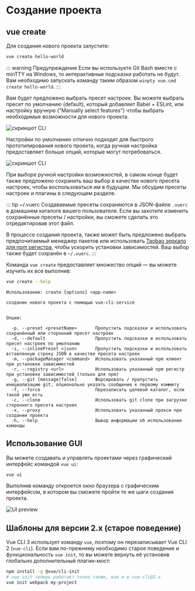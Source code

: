 # Создание проекта

## vue create

Для создания нового проекта запустите:

``` bash
vue create hello-world
```

::: warning Предупреждение
Если вы используете Git Bash вместе с minTTY на Windows, то интерактивные подсказки работать не будут. Вам необходимо запускать команду таким образом `winpty vue.cmd create hello-world`.
:::

Вам будет предложено выбрать пресет настроек. Вы можете выбрать пресет по умолчанию (default), который добавляет Babel + ESLint, или настройку вручную ("Manually select features") чтобы выбрать необходимые возможности для нового проекта.

![скриншот CLI](/cli-new-project.png)

Настройки по умолчанию отлично подходят для быстрого прототипирования нового проекта, когда ручная настройка предоставляет больше опций, которые могут потребоваться.

![скриншот CLI](/cli-select-features.png)

При выборе ручной настройки возможностей, в самом конце будет также предложено сохранить ваш выбор в качестве нового пресета настроек, чтобы воспользоваться им в будущем. Мы обсудим пресеты настроек и плагины в следующем разделе.

::: tip ~/.vuerc
Создаваемые пресеты сохраняются в JSON-файле `.vuerc` в домашнем каталоге вашего пользователя. Если вы захотите изменить сохранённые пресеты / настройки, вы сможете сделать это отредактировав этот файл.

В процессе создания проекта, также может быть предложено выбрать предпочитаемый менеджер пакетов или использовать [Taobao зеркало для npm регистра](https://npm.taobao.org/), чтобы ускорить установки зависимостей. Ваш выбор также будет сохранён в `~/.vuerc`.
:::

Команда `vue create` предоставляет множество опций — вы можете изучить их все выполнив:

``` bash
vue create --help
```

```
Использование: create [options] <app-name>

создание нового проекта с помощью vue-cli-service


Опции:

  -p, --preset <presetName>       Пропустить подсказки и использовать сохранённый или сторонний пресет настроек
  -d, --default                   Пропустить подсказки и использовать пресет настроек по умолчанию
  -i, --inlinePreset <json>       Пропустить подсказки и использовать вставленную строку JSON в качестве пресета настроек
  -m, --packageManager <command>  Использовать указанный npm клиент при установке зависимостей
  -r, --registry <url>            Использовать указанный npm регистр при установке зависимостей (только для npm)
  -g, --git [message|false]       Форсировать / пропустить инициализацию git, опционально указать сообщение к первому коммиту
  -f, --force                     Перезаписать целевой каталог, если такой уже есть
  -c, --clone                     Использовать git clone при загрузке стороннего пресета настроек
  -x, --proxy                     Использовать указанный прокси при создании проекта
  -h, --help                      Вывод информации об использовании команды
```

## Использование GUI

Вы можете создавать и управлять проектами через графический интерфейс командой `vue ui`:

``` bash
vue ui
```

Выполнив команду откроется окно браузера с графическим интерфейсом, в котором вы сможете пройти те же шаги создания проекта.

![UI preview](/ui-new-project.png)

## Шаблоны для версии 2.x (старое поведение)

Vue CLI 3 использует команду `vue`, поэтому он перезаписывает Vue CLI 2 (`vue-cli`). Если вам по-прежнему необходимо старое поведение и функциональность `vue init`, то вы можете вернуть её установив глобально дополнительный плагин-мост:

``` bash
npm install -g @vue/cli-init
# vue init теперь работает точно также, как и в vue-cli@2.x
vue init webpack my-project
```
